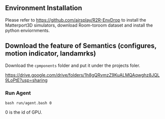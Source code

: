 ## Environment Installation
Please refer to https://github.com/airsplay/R2R-EnvDrop to install the Matterport3D simulators, download Room-toroom dataset and install the python enviornments.


## Download the feature of Semantics (configures, motion indicator, landamrks)
Download the ``cpmponents`` folder and put it under the projects foler.

https://drive.google.com/drive/folders/1h8gQRvmzZ9KuALMQAqwghz8JQL9LoPtE?usp=sharing

### Run Agent
```
bash run/agent.bash 0
```
0 is the id of GPU.

